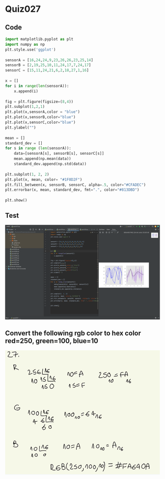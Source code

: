# Quiz027
## Code
```.py
import matplotlib.pyplot as plt
import numpy as np
plt.style.use('ggplot')

sensorA = [16,24,24,9,23,26,26,23,25,14]
sensorB = [2,19,25,10,11,24,17,7,24,17]
sensorC = [15,11,24,21,6,2,18,27,1,16]

x = []
for i in range(len(sensorA)):
    x.append(i)

fig = plt.figure(figsize=(8,4))
plt.subplot(1,2,1)
plt.plot(x,sensorA,color = "blue")
plt.plot(x,sensorB,color="blue")
plt.plot(x,sensorC,color="blue")
plt.ylabel("")

mean = []
standard_dev = []
for s in range (len(sensorA)):
    data=[sensorA[s], sensorB[s], sensorC[s]]
    mean.append(np.mean(data))
    standard_dev.append(np.std(data))

plt.subplot(1, 2, 2)
plt.plot(x, mean, color= "#1F0D2F")
plt.fill_between(x, sensorB, sensorC, alpha=.5, color="#CFADEC")
plt.errorbar(x, mean, standard_dev, fmt=".", color="#813DBD")

plt.show()
```
## Test
![](quiz027.png)

## Convert the following rgb color to hex color red=250, green=100, blue=10
![](quiz27extra.png)
